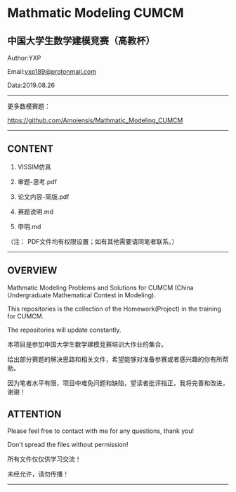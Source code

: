 Mathmatic Modeling CUMCM
=======================================
中国大学生数学建模竞赛（高教杯）
---------------------------------------
Author:YXP

Email:yxp189@protonmail.com

Data:2019.08.26
***************************************************************
更多数模赛题：

https://github.com/Amoiensis/Mathmatic_Modeling_CUMCM
***************************************************************
CONTENT
---------------------------------------
1. VISSIM仿真

2. 审题-思考.pdf

3. 论文内容-简版.pdf

4. 赛题说明.md

5. 申明.md

（注： PDF文件均有权限设置；如有其他需要请同笔者联系。）
***************************************************************

OVERVIEW
---------------------------------------

Mathmatic Modeling Problems and Solutions for CUMCM (China Undergraduate Mathematical Contest in Modeling).

This repositories is the collection of the Homework(Project) in the training for CUMCM.

The repositories will update constantly.

本项目是参加中国大学生数学建模竞赛培训大作业的集合。

给出部分赛题的解决思路和相关文件，希望能够对准备参赛或者感兴趣的你有所帮助。

因为笔者水平有限，项目中难免问题和缺陷，望读者批评指正，我将完善和改进，谢谢！

ATTENTION
---------------------------------------
Please feel free to contact with me for any questions, thank you!

Don't spread the files without permission!

所有文件仅仅供学习交流！

未经允许，请勿传播！
***************************************
